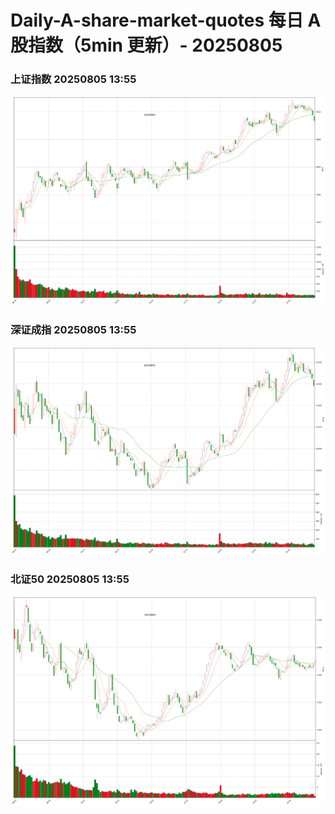 
# Daily-A-share-market-quotes 每日 A 股指数（5min 更新）- 20250805

### 上证指数 20250805 13:55
![](./fig/2025/8/20250805-sh000001.png)

### 深证成指 20250805 13:55
![](./fig/2025/8/20250805-sz399001.png)

### 北证50 20250805 13:55
![](./fig/2025/8/20250805-bj899050.png)
